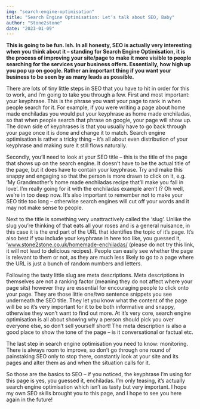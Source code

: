 ```yaml
---
img: "search-engine-optimisation"
title: "Search Engine Optimisation: Let’s talk about SEO, Baby"
author: "Stone2stone"
date: "2023-01-09"
---
```


**This is going to be fun. Ish. In all honesty, SEO is actually very interesting when you think about it – standing for Search Engine Optimisation, it is the process of improving your site/page to make it more visible to people searching for the services your business offers. Essentially, how high up you pop up on google. Rather an important thing if you want your business to be seen by as many leads as possible.**

There are lots of tiny little steps in SEO that you have to hit in order for this to work, and I’m going to take you through a few. First and most important: your keyphrase. This is the phrase you want your page to rank in when people search for it. For example, if you were writing a page about home made enchiladas you would put your keyphrase as home made enchiladas, so that when people search that phrase on google, your page will show up. The down side of keyphrases is that you usually have to go back through your page once it is done and change it to match. Search engine optimisation is rather a tricky thing – it’s all about even distribution of your keyphrase and making sure it still flows naturally.

Secondly, you’ll need to look at your SEO title – this is the title of the page that shows up on the search engine. It doesn’t have to be the actual title of the page, but it does have to contain your keyphrase. Try and make this snappy and engaging so that the person is more drawn to click on it, e.g. ‘My Grandmother’s home made enchiladas recipe that’ll make you fall in love’. I’m really going for it with the enchiladas example aren’t I? Oh well, we’re in too deep now. It’s also important to remember not to make your SEO title too long – otherwise search engines will cut off your words and it may not make sense to people.

Next to the title is something very unattractively called the ‘slug’. Unlike the slug you’re thinking of that eats all your roses and is a general nuisance, in this case it is the end part of the URL that identifies the topic of it’s page. It’s also best if you include your keyphrase in here too like, you guessed it, ‘www.stone2stone.co.uk/homemade-enchiladas/ (please do not try this link, it will not lead to delicious recipes). People can easily see whether the page is relevant to them or not, as they are much less likely to go to a page where the URL is just a bunch of random numbers and letters.

Following the tasty little slug are meta descriptions. Meta descriptions in themselves are not a ranking factor (meaning they do not affect where your page sits) however they are essential for encouraging people to click onto your page. They are those little one/two sentence snippets you see underneath the SEO title. They let you know what the content of the page will be so it’s very important for it to be both informative and snappy, otherwise they won’t want to find out more. At it’s very core, search engine optimisation is all about showing why a person should pick you over everyone else, so don’t sell yourself short! The meta description is also a good place to show the tone of the page – is it conversational or factual etc.

The last step in search engine optimisation you need to know: monitoring. There is always room to improve, so don’t go through one round of painstaking SEO only to stop there, constantly look at your site and its pages and alter them as and when the situation calls for it.

So those are the basics to SEO – if you noticed, the keyphrase I’m using for this page is yes, you guessed it, enchiladas. I’m only teasing, it’s actually search engine optimisation which isn’t as tasty but very important. I hope my own SEO skills brought you to this page, and I hope to see you here again in the future!
